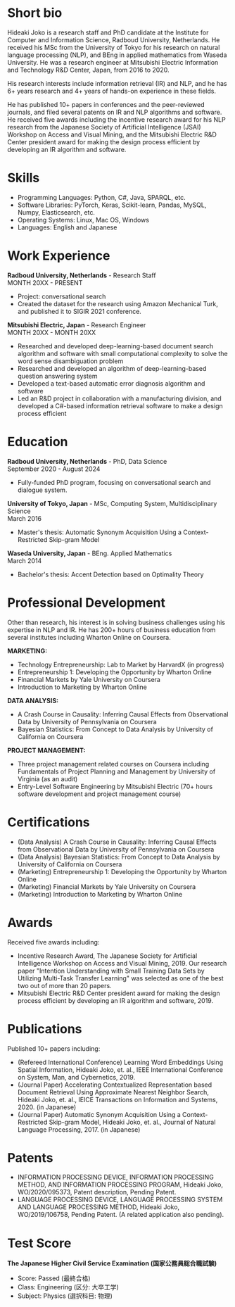 # Short bio

Hideaki Joko is a research staff and PhD candidate at the Institute for Computer and Information Science, Radboud University, Netherlands. He received his MSc from the University of Tokyo for his research on natural language processing (NLP), and BEng in applied mathematics from Waseda University. He was a research engineer at Mitsubishi Electric Information and Technology R&D Center, Japan, from 2016 to 2020.

His research interests include information retrieval (IR) and NLP, and he has 6+ years research and 4+ years of hands-on experience in these fields.

He has published 10+ papers in conferences and the peer-reviewed journals, and filed several patents on IR and NLP algorithms and software. He received five awards including the incentive research award for his NLP research from the Japanese Society of Artificial Intelligence (JSAI) Workshop on Access and Visual Mining, and the Mitsubishi Electric R&D Center president award for making the design process efficient by developing an IR algorithm and software. 

# Skills
- Programming Languages: Python, C#, Java, SPARQL, etc.
- Software Libraries: PyTorch, Keras, Scikit-learn, Pandas, MySQL, Numpy, Elasticsearch, etc.
- Operating Systems: Linux, Mac OS, Windows
- Languages: English and Japanese


# Work Experience

**Radboud University,  Netherlands**  - Research Staff\
MONTH 20XX - PRESENT
- Project: conversational search
- Created the dataset for the research using Amazon Mechanical Turk, and published it to SIGIR 2021 conference.

**Mitsubishi Electric, Japan**  - Research Engineer\
MONTH 20XX - MONTH 20XX
- Researched and developed deep-learning-based document search algorithm and software with small computational complexity to solve the word sense disambiguation problem
- Researched and developed an algorithm of deep-learning-based question answering system
- Developed a text-based automatic error diagnosis algorithm and software
- Led an R&D project in collaboration with a manufacturing division, and developed a C#-based information retrieval software to make a design process efficient


# Education

**Radboud University, Netherlands** - PhD, Data Science\
September 2020 - August 2024
- Fully-funded PhD program, focusing on conversational search and dialogue system. 

**University of Tokyo, Japan** - MSc, Computing System, Multidisciplinary Science\
March 2016
- Master's thesis: Automatic Synonym Acquisition Using a Context-Restricted Skip-gram Model

**Waseda University, Japan** - BEng. Applied Mathematics\
March 2014
- Bachelor's thesis: Accent Detection based on Optimality Theory

# Professional Development
Other than research, his interest is in solving business challenges using his expertise in NLP and IR. He has 200+ hours of business education from several institutes including Wharton Online on Coursera.

**MARKETING:**
- Technology Entrepreneurship: Lab to Market by HarvardX (in progress)
- Entrepreneurship 1: Developing the Opportunity by Wharton Online
- Financial Markets by Yale University on Coursera
- Introduction to Marketing by Wharton Online

**DATA ANALYSIS:**
- A Crash Course in Causality: Inferring Causal Effects from Observational Data by University of Pennsylvania on Coursera
- Bayesian Statistics: From Concept to Data Analysis by University of California on Coursera

**PROJECT MANAGEMENT:**
- Three project management related courses on Coursera including Fundamentals of Project Planning and Management by University of Virginia (as an audit)
- Entry-Level Software Engineering by Mitsubishi Electric (70+ hours software development and project management course)

# Certifications
- (Data Analysis) A Crash Course in Causality: Inferring Causal Effects from Observational Data by University of Pennsylvania on Coursera
- (Data Analysis) Bayesian Statistics: From Concept to Data Analysis by University of California on Coursera
- (Marketing) Entrepreneurship 1: Developing the Opportunity by Wharton Online
- (Marketing) Financial Markets by Yale University on Coursera
- (Marketing) Introduction to Marketing by Wharton Online

# Awards
Received five awards including:
- Incentive Research Award, The Japanese Society for Artificial Intelligence Workshop on Access and Visual Mining, 2019.
Our research paper "Intention Understanding with Small Training Data Sets by Utilizing Multi-Task Transfer Learning" was selected as one of the best two out of more than 20 papers.
- Mitsubishi Electric R&D Center president award for making the design process efficient by developing an IR algorithm and software, 2019.


# Publications

Published 10+ papers including:
- (Refereed International Conference) Learning Word Embeddings Using Spatial Information, Hideaki Joko, et. al., IEEE International Conference on System, Man, and Cybernetics, 2019.
- (Journal Paper) Accelerating Contextualized Representation based Document Retrieval Using Approximate Nearest Neighbor Search, Hideaki Joko, et. al., IEICE Transactions on Information and Systems, 2020. (in Japanese)
- (Journal Paper) Automatic Synonym Acquisition Using a Context-Restricted Skip-gram Model,  Hideaki Joko, et. al., Journal of Natural Language Processing, 2017. (in Japanese)

# Patents
- INFORMATION PROCESSING DEVICE, INFORMATION PROCESSING METHOD, AND INFORMATION PROCESSING PROGRAM, Hideaki Joko, WO/2020/095373, Patent description, Pending Patent.
- LANGUAGE PROCESSING DEVICE, LANGUAGE PROCESSING SYSTEM AND LANGUAGE PROCESSING METHOD, Hideaki Joko, WO/2019/106758, Pending Patent. (A related application also pending).

# Test Score
**The Japanese Higher Civil Service Examination (国家公務員総合職試験)**
- Score: Passed (最終合格)
- Class: Engineering (区分: 大卒工学)
- Subject: Physics (選択科目: 物理)